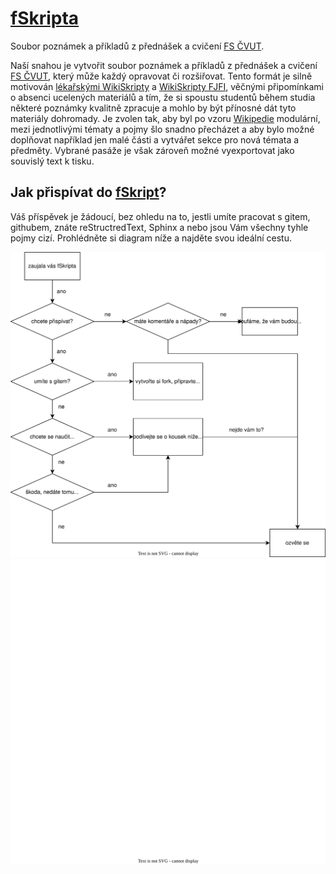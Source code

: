 # [fSkripta](https://fskripta.github.io/)
Soubor poznámek a příkladů z přednášek a cvičení [FS ČVUT](https://fs.cvut.cz).

Naší snahou je vytvořit soubor poznámek a příkladů z přednášek a cvičení [FS ČVUT](https://fs.cvut.cz), který může každý opravovat či rozšiřovat. Tento formát je silně motivován [lékařskými WikiSkripty](https://www.wikiskripta.eu/w/Home>) a [WikiSkripty FJFI](http://wikiskripta.fjfi.cvut.cz/wiki/index.php/Hlavn%C3%AD_strana>), věčnými připomínkami o absenci ucelených materiálů a tím, že si spoustu studentů během studia některé poznámky kvalitně zpracuje a mohlo by být přínosné dát tyto materiály dohromady. Je zvolen tak, aby byl po vzoru [Wikipedie](https://cs.wikipedia.org/wiki/Hlavn%C3%AD_strana>) modulární, mezi jednotlivými tématy a pojmy šlo snadno přecházet a aby bylo možné doplňovat například jen malé části a vytvářet sekce pro nová témata a předměty. Vybrané pasáže je však zároveň možné vyexportovat jako souvislý text k tisku.

## Jak přispívat do [fSkript](https://fskripta.github.io/)?

Váš příspěvek je žádoucí, bez ohledu na to, jestli umíte pracovat s gitem, githubem, znáte reStructredText, Sphinx a nebo jsou Vám všechny tyhle pojmy cizí. Prohlédněte si diagram níže a najděte svou ideální cestu.

![diagram](source/imgs/diagramB.svg#gh-light-mode-only)
![diagram](source/imgs/diagramW.svg#gh-light-mode-only)